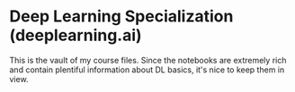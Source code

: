 # Deep Learning Specialization (deeplearning.ai)
This is the vault of my course files. Since the notebooks are extremely rich and contain plentiful information about DL basics, it's nice to keep them in view.
